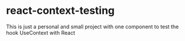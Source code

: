 # react-context-testing

This is just a personal and small project with one component to test the hook UseContext with React
